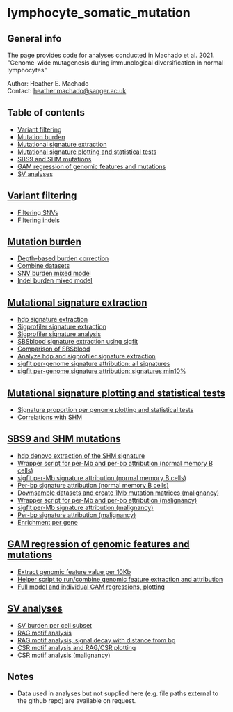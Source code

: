 # lymphocyte_somatic_mutation
 
 ## General info
 The page provides code for analyses conducted in Machado et al. 2021.
 "Genome-wide mutagenesis during immunological diversification in normal lymphocytes"
 
 Author: Heather E. Machado \
 Contact: heather.machado@sanger.ac.uk
 
## Table of contents
* [Variant filtering](01_variant_filtering)
* [Mutation burden](02_mutation_burden_analysis)
* [Mutational signature extraction](03_mutational_signature_analysis)
* [Mutational signature plotting and statistical tests](03_mutational_signature_analysis)
* [SBS9 and SHM mutations](04_SBS9_SHM_comparison)
* [GAM regression of genomic features and mutations](05_SBS9_genomic_feature_GAM)
* [SV analyses](06_SV_analyses)

 ## [Variant filtering](01_variant_filtering)
 * [Filtering SNVs](01_variant_filtering/snv_results)
 * [Filtering indels](01_variant_filtering/indel_results)
 
 ## [Mutation burden](02_mutation_burden_analysis)
 * [Depth-based burden correction](02_mutation_burden_analysis/analysis_HSC_mutburden_correction.html)
 * [Combine datasets](02_mutation_burden_analysis/combining_donors.R)
 * [SNV burden mixed model](02_mutation_burden_analysis/analyses_SNVmixedmodel_March2021.html)
 * [Indel burden mixed model](02_mutation_burden_analysis/analyses_indelmixedmodel_March2021.html)

## [Mutational signature extraction](03_mutational_signature_analysis)
* [hdp signature extraction](03_mutational_signature_analysis/run_hdp_lustre_pcawg_lymph_hsc_clean.R)
* [Sigprofiler signature extraction](03_mutational_signature_analysis/code_sigprofiler_pcwag_mm_lymph_hsc_clean.sh)
* [Sigprofiler signature analysis](03_mutational_signature_analysis/sigprofiler_match_signatures_cosmic.html)
* [SBSblood signature extraction using sigfit](03_mutational_signature_analysis/sigfit_hsc_sig1_Aug2020_clean.R)
* [Comparison of SBSblood](03_mutational_signature_analysis/comparesigs_BloodSig_analysis_Aug2020_clean.html)
* [Analyze hdp and sigprofiler signature extraction](03_mutational_signature_analysis/analyses_hdp_pcawg_mm_AX001_KX001_KX002_KX003_TX001_TX002_CB001_Aug2020_clean.html)
* [sigfit per-genome signature attribution: all signatures](03_mutational_signature_analysis/sigfit_union_hdp_sigprofiler_cosmic3_chain1_Aug2020_clean.R)
* [sigfit per-genome signature attribution: signatures min10%](03_mutational_signature_analysis/sigfit_union_hdp_sigprofiler_min10percent_chain1_Aug2020_clean.R)

## [Mutational signature plotting and statistical tests](03_mutational_signature_analysis)
* [Signature proportion per genome plotting and statistical tests](03_mutational_signature_analysis/analyses_pcawg_mm_AX001_KX001_KX002_KX003_TX001_TX002_CB001_sigfit_union_hdp_sigprofiler_min10percent_clean.html)
* [Correlations with SHM](03_mutational_signature_analysis/analyses_immuno_pcawg_mm_AX001_KX001_KX002_KX003_TX001_TX002_CB001_sigfit_union_hdp_sigprofiler_min10percent_clean.html)

## [SBS9 and SHM mutations](04_SBS9_SHM_comparison)
* [hdp denovo extraction of the SHM signature](04_SBS9_SHM_comparison/mutsig_byregion_hdp_denovo_Oct2020_clean.R)
* [Wrapper script for per-Mb and per-bp attribution (normal memory B cells)](04_SBS9_SHM_comparison/code_memoryB_100kb_Sep2020_1Mb_min10percent_IgDenovo.sh)
* [sigfit per-Mb signature attribution (normal memory B cells)](04_SBS9_SHM_comparison/sigfit_memoryB_1Mb_Feb2021_min10percent_IgDenovo_clean.R)
* [Per-bp signature attribution (normal memory B cells)](04_SBS9_SHM_comparison/signature_prob_per_trinuc_attribution_per1MB_memoryB.R)
* [Downsample datasets and create 1Mb mutation matrices (malignancy)](04_SBS9_SHM_comparison/make_pertype_mut_table_bins_downsample_mm.R)
* [Wrapper script for per-Mb and per-bp attribution (malignancy)](04_SBS9_SHM_comparison/code_pcawg_mutsig_byregion_IgDenovo.sh)
* [sigfit per-Mb signature attribution (malignancy)](04_SBS9_SHM_comparison/sigfit_pcawg_1Mb_Sep2020_min10percent_IgDenovo_clean.R)
* [Per-bp signature attribution (malignancy)](04_SBS9_SHM_comparison/signature_prob_per_trinuc_attribution_per1MB_pcawg_IgDenovo_clean.R)
* [Enrichment per gene](04_SBS9_SHM_comparison/analyze_pergene_sigfit_pcawg_1Mb_min10percent_IgDenovo_ttest_clean.html)

## [GAM regression of genomic features and mutations](05_SBS9_genomic_feature_GAM)
* [Extract genomic feature value per 10Kb](05_SBS9_genomic_feature_GAM/scripts/get_hg19_properties_HEM.R)
* [Helper script to run/combine genomic feature extraction and attribution](05_SBS9_genomic_feature_GAM/code_regression_analysis_10KB.sh)
* [Full model and individual GAM regressions, plotting](05_SBS9_genomic_feature_GAM/S9_majority_gam_reptimingGm_Jan2021_clean.R)

## [SV analyses](06_SV_analyses)
* [SV burden per cell subset](06_SV_analyses/analyze_brass_metaAnalysis_AX001_KX001_KX002_KX003_TX001_TX002_CB001_clean.html)
* [RAG motif analysis](06_SV_analyses/analyze_RAGmotif_heptamer_July2020_clean.R)
* [RAG motif analysis, signal decay with distance from bp](06_SV_analyses/analyze_RAGmotif_heptamer_July2020_decay_clean.R)
* [CSR motif analysis and RAG/CSR plotting](06_SV_analyses/analyze_AGCTmotif_July2020_clean.R)
* [CSR motif analysis (malignancy)](06_SV_analyses/analyze_pcawgALL_AGCTmotif_July2020_clean.R)


## Notes
* Data used in analyses but not supplied here (e.g. file paths external to the github repo) are available on request.
